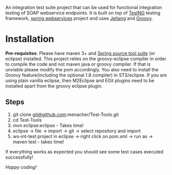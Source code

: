An integration test suite project that can be used for functional integration testing of SOAP webservice endpoints. It is built on top of  [TestNG](http://testng.org/) testing framework, [spring webservices](http://static.springsource.org/spring-ws/site/ "spring-ws") project and uses [Jetlang](http://code.google.com/p/jetlang/ "jetlang") and [Groovy](http://groovy.codehaus.org/ "language").

Installation
============
**Pre-requisites**: Please have maven 3+ and [Spring source tool suite](http://www.springsource.com/developer/sts "STS") (or eclipse) installed. This project relies on the groovy-eclipse compiler in order to compile the code and not maven java or groovy compiler. If that is unviable please modify the pom accordingly. You also need to install the Groovy feature(including the optional 1.8 compiler) in STS/eclipse. If you are using plain vanilla eclipse, then M2Eclipse and EGit plugins need to be installed
apart from the groovy eclipse plugin.

Steps
-----
1.  git clone git@github.com:menacher/Test-Tools.git
2.  cd Test-Tools
3.  mvn eclipse:eclipse - Takes time!
4.  eclipse -> file -> import -> git -> select repository and import
5.  ws-int-test project in eclipse -> right click on pom.xml -> run as -> maven test - takes time!

If everything works as expected you should see some test cases executed successfully!

*Happy coding!*
